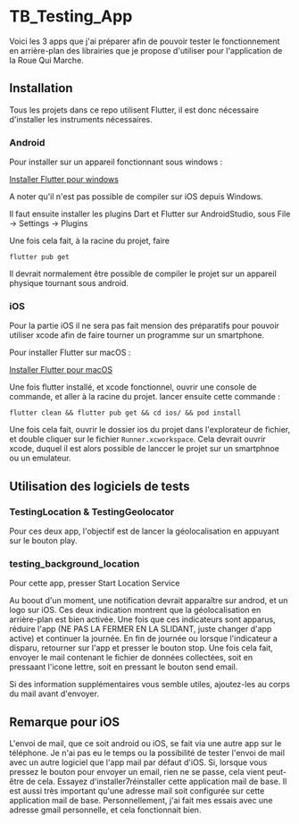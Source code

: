# TB_Testing_App
Voici les 3 apps que j'ai préparer afin de pouvoir tester le fonctionnement en arrière-plan des librairies que je propose d'utiliser pour l'application de la Roue Qui Marche.

## Installation

Tous les projets dans ce repo utilisent Flutter, il est donc nécessaire d'installer les instruments nécessaires.

### Android

Pour installer sur un appareil fonctionnant sous windows :

[Installer Flutter pour windows](https://docs.flutter.dev/get-started/install/windows/desktop)

A noter qu'il n'est pas possible de compiler sur iOS depuis Windows.

Il faut ensuite installer les plugins Dart et Flutter sur AndroidStudio, sous File -> Settings -> Plugins

Une fois cela fait, à la racine du projet, faire

```
flutter pub get
```

Il devrait normalement être possible de compiler le projet sur un appareil physique tournant sous android.

### iOS

Pour la partie iOS il ne sera pas fait mension des préparatifs pour pouvoir utiliser xcode afin de faire tourner un programme sur un smartphone.

Pour installer Flutter sur macOS :

[Installer Flutter pour macOS](https://docs.flutter.dev/get-started/install/macos/mobile-ios?tab=download)

Une fois flutter installé, et xcode fonctionnel, ouvrir une console de commande, et aller à la racine du projet. lancer ensuite cette commande :
```
flutter clean && flutter pub get && cd ios/ && pod install
```
Une fois cela fait, ouvrir le dossier ios du projet dans l'explorateur de fichier, et double cliquer sur le fichier `Runner.xcworkspace`. Cela devrait ouvrir xcode, duquel il est alors possible de lanccer le projet sur un smartphnoe ou un emulateur.


## Utilisation des logiciels de tests

### TestingLocation & TestingGeolocator
Pour ces deux app, l'objectif est de lancer la géolocalisation en appuyant sur le bouton play.

 ### testing_background_location
 Pour cette app, presser Start Location Service

Au boout d'un moment, une notification devrait apparaître sur androd, et un logo sur iOS. Ces deux indication montrent que la géolocalisation en arrière-plan est bien activée. Une fois que ces indicateurs sont apparus, réduire l'app (NE PAS LA FERMER EN LA SLIDANT, juste changer d'app active) et continuer la journée.
En fin de journée ou lorsque l'indicateur a disparu, retourner sur l'app et presser le bouton stop. Une fois cela fait, envoyer le mail contenant le fichier de données collectées, soit en pressaant l'icone lettre, soit en pressant le bouton send email.

Si des information supplémentaires vous semble utiles, ajoutez-les au corps du mail avant d'envoyer.


## Remarque pour iOS
L'envoi de mail, que ce soit android ou iOS, se fait via une autre app sur le téléphone. Je n'ai pas eu le temps ou la possibilité de tester l'envoi de mail avec un autre logiciel que l'app mail par défaut d'iOS. Si, lorsque vous pressez le bouton pour envoyer un email, rien ne se passe, cela vient peut-être de cela. Essayez d'installer7réinstaller cette application mail de base.
Il est aussi très important qu'une adresse mail soit configurée sur cette application mail de base. Personnellement, j'ai fait mes essais avec une adresse gmail personnelle, et cela fonctionnait bien.
